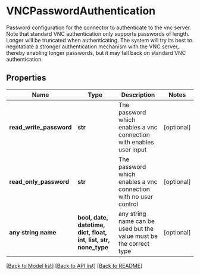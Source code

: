 # VNCPasswordAuthentication

Password configuration for the connector to authenticate to the vnc server. Note that standard VNC authentication only supports passwords of length. Longer will be truncated when authenticating. The system will try its best to negotatiate a stronger authentication mechanism with the VNC server, thereby enabling longer passwords, but it may fall back on standard VNC authentication. 

## Properties
Name | Type | Description | Notes
------------ | ------------- | ------------- | -------------
**read_write_password** | **str** | The password which enables a vnc connection with enables user input | [optional] 
**read_only_password** | **str** | The password which enables a vnc connection with no user control | [optional] 
**any string name** | **bool, date, datetime, dict, float, int, list, str, none_type** | any string name can be used but the value must be the correct type | [optional]

[[Back to Model list]](../README.md#documentation-for-models) [[Back to API list]](../README.md#documentation-for-api-endpoints) [[Back to README]](../README.md)


